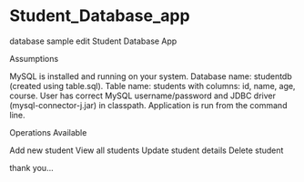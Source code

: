 # Student_Database_app
database sample edit
Student Database App

Assumptions

   MySQL is installed and running on your system.
   Database name: studentdb (created using table.sql).
   Table name: students with columns: id, name, age, course.
   User has correct MySQL username/password and JDBC driver (mysql-connector-j.jar) in classpath.
   Application is run from the command line.

Operations Available

   Add new student
   View all students
   Update student details
   Delete student

thank you...
